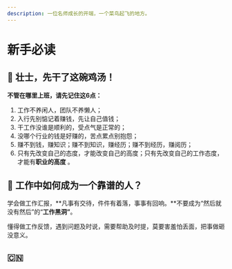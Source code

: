 ```yaml
---
description: 一位名师成长的开端，一个菜鸟起飞的地方。
---
```


# 新手必读

## 💪 壮士，先干了这碗鸡汤！

**不管在哪里上班，请先记住这6点：**

1. 工作不养闲人，团队不养懒人；
2. 入行先别惦记着赚钱，先让自己值钱；
3. 干工作没谁是顺利的，受点气是正常的；
4. 没哪个行业的钱是好赚的，苦点累点别抱怨；
5. 赚不到钱，赚知识；赚不到知识，赚经历；赚不到经历，赚阅历；
6. 只有先改变自己的态度，才能改变自己的高度；只有先改变自己的工作态度，才能有**职业的高度** 。

## 🤝 工作中如何成为一个靠谱的人？

学会做工作汇报，**凡事有交待，件件有着落，事事有回响。**不要成为“然后就没有然后”的“**工作黑洞”**。

懂得做工作反馈，遇到问题及时说，需要帮助及时提，莫要害羞怕丢面，把事做砸没意义。



## 🇨🇳 



